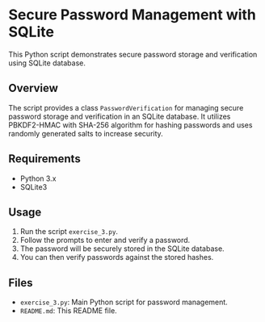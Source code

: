# Secure Password Management with SQLite

This Python script demonstrates secure password storage and verification using SQLite database.

## Overview

The script provides a class `PasswordVerification` for managing secure password storage and verification in an SQLite database. It utilizes PBKDF2-HMAC with SHA-256 algorithm for hashing passwords and uses randomly generated salts to increase security.

## Requirements

- Python 3.x
- SQLite3

## Usage

1. Run the script `exercise_3.py`.
2. Follow the prompts to enter and verify a password.
3. The password will be securely stored in the SQLite database.
4. You can then verify passwords against the stored hashes.

## Files

- `exercise_3.py`: Main Python script for password management.
- `README.md`: This README file.

